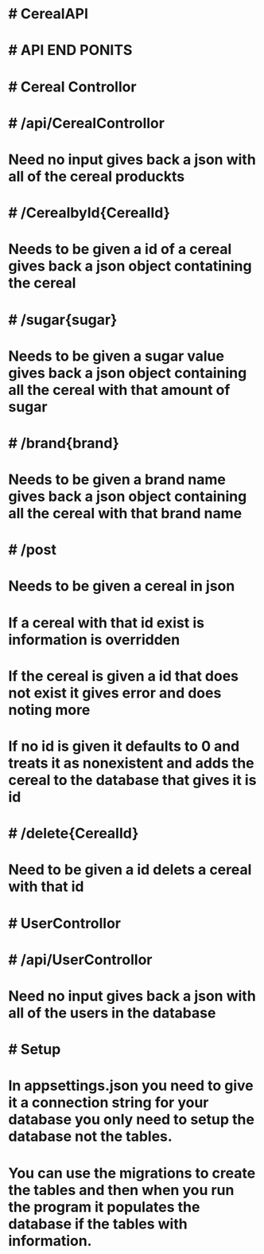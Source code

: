 # \# CerealAPI

# 

# \# API END PONITS

# \# Cereal Controllor

# \# /api/CerealControllor

# Need no input gives back a json with all of the cereal produckts

# \# /CerealbyId{CerealId}

# Needs to be given a id of a cereal gives back a json object contatining the cereal

# \# /sugar{sugar}

# Needs to be given a sugar value gives back a json object containing all the cereal with that amount of sugar

# 

# \# /brand{brand}

# Needs to be given a brand name gives back a json object containing all the cereal with that brand name

# \# /post

# Needs to be given a cereal in json

# If a cereal with that id exist is information is overridden

# If the cereal is given a id that does not exist it gives error and does noting more

# If  no id is given it defaults to 0 and treats it as nonexistent and adds the cereal to the database that gives it is id

# \# /delete{CerealId}

# Need to be given a id delets a cereal with that id

# \# UserControllor

# \# /api/UserControllor

# Need no input gives back a json with all of the users in the database

# 

# \# Setup

# In appsettings.json you need to give it a connection string for your database you only need to setup the database not the tables.

# You can use the migrations to create the tables and then when you run the program it populates the database if the tables with information.

# 

# 

